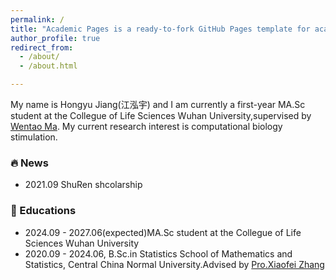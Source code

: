 ```yaml
---
permalink: /
title: "Academic Pages is a ready-to-fork GitHub Pages template for academic personal websites"
author_profile: true
redirect_from: 
  - /about/
  - /about.html

---
```

My name is Hongyu Jiang(江泓宇) and I am currently a first-year MA.Sc student at the Collegue of Life Sciences Wuhan University,supervised by [Wentao Ma](http://sciprofiles.com/profile/92164). 
My current research interest is computational biology stimulation.

### 🔥 News
 
- 2021.09 ShuRen shcolarship

###  📖 Educations

- 2024.09 - 2027.06(expected)MA.Sc student at the Collegue of Life Sciences Wuhan University
- 2020.09 - 2024.06, B.Sc.in Statistics School of Mathematics and Statistics, Central China Normal University.Advised by [Pro.Xiaofei Zhang](https://github.com/Zhangxf-ccnu)


